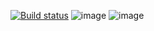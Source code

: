 [![Build status](https://ci.appveyor.com/api/projects/status/xpt5f35ff4dwxvp8?svg=true)](https://ci.appveyor.com/project/Ekaterlna/hwpatternstask1)
![image](https://github.com/Ekaterlna/hwPatternsTask1/assets/103419049/5f4fd358-99bd-45a4-9853-29357eca0167)
![image](https://github.com/Ekaterlna/hwPatternsTask1/assets/103419049/ee2160c7-4170-419f-b866-9894f596faf8)

